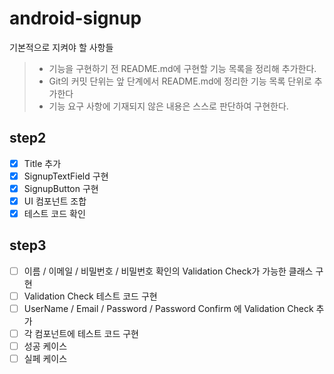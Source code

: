 # android-signup

기본적으로 지켜야 할 사항들

> - 기능을 구현하기 전 README.md에 구현할 기능 목록을 정리해 추가한다.
> - Git의 커밋 단위는 앞 단계에서 README.md에 정리한 기능 목록 단위로 추가한다
> - 기능 요구 사항에 기재되지 않은 내용은 스스로 판단하여 구현한다.

## step2

- [x] Title 추가
- [x] SignupTextField 구현
- [x] SignupButton 구현
- [x] UI 컴포넌트 조합
- [x] 테스트 코드 확인

## step3

- [ ] 이름 / 이메일 / 비밀번호 / 비밀번호 확인의 Validation Check가 가능한 클래스 구현
- [ ] Validation Check 테스트 코드 구현
- [ ] UserName / Email / Password / Password Confirm 에 Validation Check 추가
- [ ] 각 컴포넌트에 테스트 코드 구현
 - [ ] 성공 케이스
 - [ ] 실페 케이스
